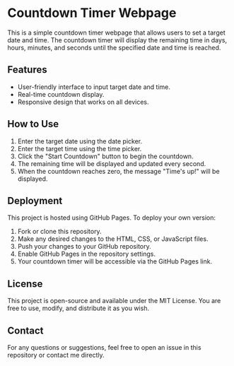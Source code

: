 # Countdown Timer Webpage

This is a simple countdown timer webpage that allows users to set a target date and time. The countdown timer will display the remaining time in days, hours, minutes, and seconds until the specified date and time is reached.

## Features

- User-friendly interface to input target date and time.
- Real-time countdown display.
- Responsive design that works on all devices.

## How to Use

1. Enter the target date using the date picker.
2. Enter the target time using the time picker.
3. Click the "Start Countdown" button to begin the countdown.
4. The remaining time will be displayed and updated every second.
5. When the countdown reaches zero, the message "Time's up!" will be displayed.

## Deployment

This project is hosted using GitHub Pages. To deploy your own version:

1. Fork or clone this repository.
2. Make any desired changes to the HTML, CSS, or JavaScript files.
3. Push your changes to your GitHub repository.
4. Enable GitHub Pages in the repository settings.
5. Your countdown timer will be accessible via the GitHub Pages link.

## License

This project is open-source and available under the MIT License. You are free to use, modify, and distribute it as you wish.

## Contact

For any questions or suggestions, feel free to open an issue in this repository or contact me directly.
